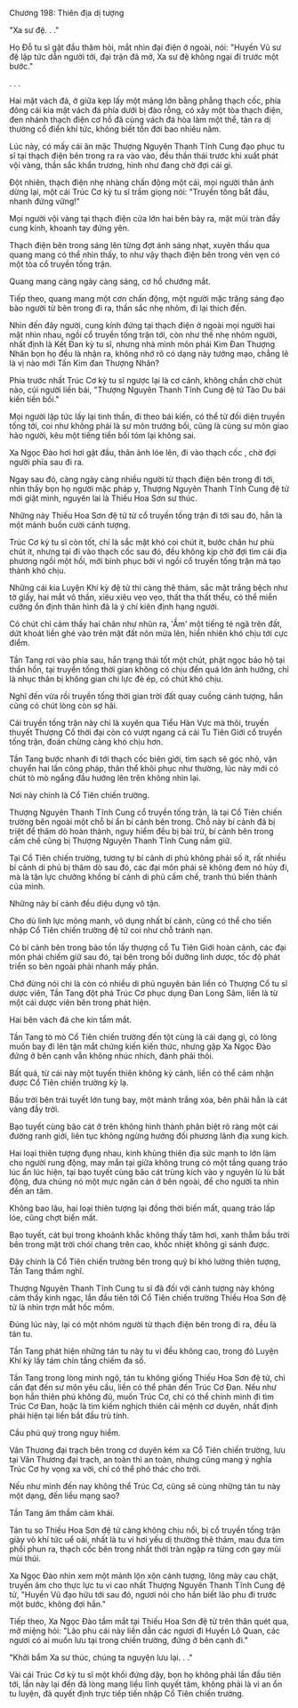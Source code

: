 




Chương 198: Thiên địa dị tượng


"Xa sư đệ. . ."

Họ Đỗ tu sĩ gật đầu thăm hỏi, mắt nhìn đại điện ở ngoài, nói: "Huyền Vũ sư đệ lập tức dẫn người tới, đại trận đã mở, Xa sư đệ không ngại đi trước một bước."

. . .

Hai mặt vách đá, ở giữa kẹp lấy một mảng lớn bằng phẳng thạch cốc, phía đông cái kia mặt vách đá phía dưới bị đào rỗng, có xây một tòa thạch điện, đen nhánh thạch điện cơ hồ đã cùng vách đá hòa làm một thể, tản ra dị thường cổ điển khí tức, không biết tồn đời bao nhiêu năm.

Lúc này, có mấy cái ăn mặc Thượng Nguyên Thanh Tĩnh Cung đạo phục tu sĩ tại thạch điện bên trong ra ra vào vào, đều thần thái trước khi xuất phát vội vàng, thần sắc khẩn trương, hình như đang chờ đợi cái gì.

Đột nhiên, thạch điện nhẹ nhàng chấn động một cái, mọi người thân ảnh dừng lại, một cái Trúc Cơ kỳ tu sĩ trầm giọng nói: "Truyền tống bắt đầu, nhanh đứng vững!"

Mọi người vội vàng tại thạch điện cửa lớn hai bên bày ra, mặt mũi tràn đầy cung kính, khoanh tay đứng yên.

Thạch điện bên trong sáng lên từng đợt ánh sáng nhạt, xuyên thấu qua quang mang có thể nhìn thấy, to như vậy thạch điện bên trong vẻn vẹn có một tòa cổ truyền tống trận.

Quang mang càng ngày càng sáng, cơ hồ chướng mắt.

Tiếp theo, quang mang một cơn chấn động, một người mặc trăng sáng đạo bào người từ bên trong đi ra, thần sắc nhẹ nhõm, đi lại thích đến.

Nhìn đến đây người, cung kính đứng tại thạch điện ở ngoài mọi người hai mặt nhìn nhau, ngồi cổ truyền tống trận tới, còn như thế nhẹ nhõm người, nhất định là Kết Đan kỳ tu sĩ, nhưng nhà mình môn phái Kim Đan Thượng Nhân bọn họ đều là nhận ra, không nhớ rõ có dạng này tướng mạo, chẳng lẽ là vị nào mới Tấn Kim đan Thượng Nhân?

Phía trước nhất Trúc Cơ kỳ tu sĩ ngược lại là cơ cảnh, không chần chờ chút nào, cúi người liền bái, "Thượng Nguyên Thanh Tĩnh Cung đệ tử Tào Du bái kiến tiền bối."

Mọi người lập tức lấy lại tinh thần, đi theo bái kiến, có thể từ đối diện truyền tống tới, coi như không phải là sư môn trưởng bối, cũng là cùng sư môn giao hảo người, kêu một tiếng tiền bối tóm lại không sai.

Xa Ngọc Đào hơi hơi gật đầu, thân ảnh lóe lên, đi vào thạch cốc , chờ đợi người phía sau đi ra.

Ngay sau đó, càng ngày càng nhiều người từ thạch điện bên trong đi tới, nhìn thấy bọn họ người mặc pháp y, Thượng Nguyên Thanh Tĩnh Cung đệ tử mới giật mình, nguyên lai là Thiếu Hoa Sơn sư thúc.

Những này Thiếu Hoa Sơn đệ tử từ cổ truyền tống trận đi tới sau đó, hẳn là một mảnh buồn cười cảnh tượng.

Trúc Cơ kỳ tu sĩ còn tốt, chỉ là sắc mặt khó coi chút ít, bước chân hư phù chút ít, nhưng tại đi vào thạch cốc sau đó, đều không kịp chờ đợi tìm cái địa phương ngồi một hồi, mới bình phục bởi vì ngồi cổ truyền tống trận mà tạo thành khó chịu.

Những cái kia Luyện Khí kỳ đệ tử thì càng thê thảm, sắc mặt trắng bệch như tờ giấy, hai mắt vô thần, xiêu xiêu vẹo vẹo, thất tha thất thểu, có thể miễn cưỡng ổn định thân hình đã là ý chí kiên định hạng người.

Có chút chỉ cảm thấy hai chân như nhũn ra, 'Ầm' một tiếng té ngã trên đất, dứt khoát liền ghé vào trên mặt đất nôn mửa lên, hiển nhiên khó chịu tới cực điểm.

Tần Tang rơi vào phía sau, hắn trạng thái tốt một chút, phật ngọc bảo hộ tại thần hồn, tại truyền tống thời gian không có chịu đến quá lớn ảnh hưởng, chỉ là nhục thân bị không gian chi lực đè ép, có chút khó chịu.

Nghĩ đến vừa rồi truyền tống thời gian trời đất quay cuồng cảnh tượng, hắn cũng có chút lòng còn sợ hãi.

Cái truyền tống trận này chỉ là xuyên qua Tiểu Hàn Vực mà thôi, truyền thuyết Thượng Cổ thời đại còn có vượt ngang cả cái Tu Tiên Giới cổ truyền tống trận, đoán chừng càng khó chịu hơn.

Tần Tang bước nhanh đi tới thạch cốc biên giới, tìm sạch sẽ góc nhỏ, vận chuyển hai lần công pháp, thân thể khôi phục như thường, lúc này mới có chút tò mò ngẩng đầu hướng lên trên không nhìn lại.

Nơi này chính là Cổ Tiên chiến trường.

Thượng Nguyên Thanh Tĩnh Cung cổ truyền tống trận, là tại Cổ Tiên chiến trường bên ngoài một chỗ bí ẩn bí cảnh bên trong. Chỗ này bí cảnh đã bị triệt để thăm dò hoàn thành, nguy hiểm đều bị bài trừ, bí cảnh bên trong cấm chế cũng bị Thượng Nguyên Thanh Tĩnh Cung nắm giữ.

Tại Cổ Tiên chiến trường, tương tự bí cảnh di phủ không phải số ít, rất nhiều bí cảnh di phủ bị thăm dò sau đó, các đại môn phái sẽ không đem nó hủy đi, mà là tận lực chưởng khống bí cảnh di phủ cấm chế, tranh thủ biến thành của mình.

Những này bí cảnh đều diệu dụng vô tận.

Cho dù linh lực mỏng manh, vô dụng nhất bí cảnh, cũng có thể cho tiến nhập Cổ Tiên chiến trường đệ tử coi như chỗ tránh nạn.

Có bí cảnh bên trong bảo tồn lấy thượng cổ Tu Tiên Giới hoàn cảnh, các đại môn phái chiếm giữ sau đó, tại bên trong bồi dưỡng linh dược, tốc độ phát triển so bên ngoài phải nhanh mấy phần.

Chớ đừng nói chi là còn có nhiều di phủ nguyên bản liền có Thượng Cổ tu sĩ dược viên, Tần Tang đột phá Trúc Cơ phục dụng Đan Long Sâm, liền là từ một cái dược viên bên trong phát hiện.

Hai bên vách đá che kín tầm mắt.

Tần Tang tò mò Cổ Tiên chiến trường đến tột cùng là cái dạng gì, có lòng muốn bay đi lên tận mắt chứng kiến kiến thức, nhưng gặp Xa Ngọc Đào đứng ở bên cạnh vẫn không nhúc nhích, đành phải thôi.

Bất quá, từ cái này một tuyến thiên không kỳ cảnh, liền có thể cảm nhận được Cổ Tiên chiến trường kỳ lạ.

Bầu trời bên trái tuyết lớn tung bay, một mảnh trắng xóa, bên phải hẳn là cát vàng đầy trời.

Bạo tuyết cùng bão cát ở trên không hình thành phân biệt rõ ràng một cái đường ranh giới, liên tục không ngừng hướng đối phương lãnh địa xung kích.

Hai loại thiên tượng đụng nhau, kinh khủng thiên địa sức mạnh to lớn làm cho người rung động, may mắn tại giữa không trung có một tầng quang tráo lúc ẩn lúc hiện, tại bạo tuyết cùng bão cát trùng kích vào y nguyên lù lù bất động, đưa chúng nó một mực ngăn cản ở bên ngoài, để cho người ta nhìn đến an tâm.

Không bao lâu, hai loại thiên tượng lại đồng thời biến mất, quang tráo lấp lóe, cũng chợt biến mất.

Bạo tuyết, cát bụi trong khoảnh khắc không thấy tăm hơi, xanh thẳm bầu trời bên trong mặt trời chói chang trên cao, khốc nhiệt không gì sánh được.

Đây chính là Cổ Tiên chiến trường bên trong quỷ bí khó lường thiên tượng, Tần Tang thầm nghĩ.

Thượng Nguyên Thanh Tĩnh Cung tu sĩ đã đối với cảnh tượng này không cảm thấy kinh ngạc, lần đầu tiên tới Cổ Tiên chiến trường Thiếu Hoa Sơn đệ tử là nhìn trợn mắt hốc mồm.

Đúng lúc này, lại có một nhóm người từ thạch điện bên trong đi ra, đều là tán tu.

Tần Tang phát hiện những tán tu này tu vi đều không cao, trong đó Luyện Khí kỳ lấy tám chín tầng chiếm đa số.

Tần Tang trong lòng minh ngộ, tán tu không giống Thiếu Hoa Sơn đệ tử, chỉ cần đạt đến sư môn yêu cầu, liền có thể phân đến Trúc Cơ Đan. Nếu như bọn hắn thiên phú không đủ, muốn Trúc Cơ, chỉ có thể chính mình đi tìm Trúc Cơ Đan, hoặc là tìm kiếm nghịch thiên cải mệnh cơ duyên, nhất định phải hiện tại liền bắt đầu trù tính.

Cầu phú quý trong nguy hiểm.

Vân Thương đại trạch bên trong cơ duyên kém xa Cổ Tiên chiến trường, lưu tại Vân Thương đại trạch, an toàn thì an toàn, nhưng cũng mang ý nghĩa Trúc Cơ hy vọng xa vời, chỉ có thể phó thác cho trời.

Nếu như mình đến nay không thể Trúc Cơ, cũng sẽ cùng những tán tu này một dạng, đến liều mạng sao?

Tần Tang âm thầm cảm khái.

Tán tu so Thiếu Hoa Sơn đệ tử càng không chịu nổi, bị cổ truyền tống trận giày vò khí tức uể oải, nhất là tu vi hơi yếu dị thường thê thảm, mau đưa tim phổi phun ra, thạch cốc bên trong nhất thời tràn ngập ra từng cơn gay mũi mùi thúi.

Xa Ngọc Đào nhìn xem một mảnh lộn xộn cảnh tượng, lông mày cau chặt, truyền âm cho thực lực tu vi cao nhất Thượng Nguyên Thanh Tĩnh Cung đệ tử, "Huyền Vũ đạo hữu tới sau đó, ngươi nói cho hắn biết lão phu đi trước một bước, không đợi hắn."

Tiếp theo, Xa Ngọc Đào tầm mắt tại Thiếu Hoa Sơn đệ tử trên thân quét qua, mở miệng hỏi: "Lão phu cái này liền dẫn các ngươi đi Huyền Lô Quan, các ngươi có ai muốn lưu tại trong chiến trường, đứng ở bên cạnh đi."

"Khởi bẩm Xa sư thúc, chúng ta nguyện lưu lại. . ."

Vài cái Trúc Cơ kỳ tu sĩ một khối đứng dậy, bọn họ không phải lần đầu tiên tới, lần này lại đến đã lòng mang liều lĩnh quyết tâm, không phải là vì an ổn tu luyện, đã quyết định trực tiếp tiến nhập Cổ Tiên chiến trường.




